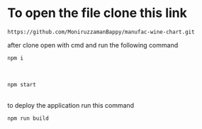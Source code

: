 # To open the file clone this link

```
https://github.com/MoniruzzamanBappy/manufac-wine-chart.git
```

after clone open with cmd  and run the following command
<br/>

```sh
npm i
```
<br/>

```
npm start
```
<br/>
to deploy the application run this command
<br/>

```sh
npm run build
```
